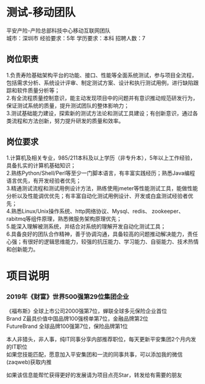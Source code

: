 # 测试-移动团队
平安产险-产险总部科技中心移动互联网团队  
城市：深圳市 经验要求：5年 学历要求：本科  招聘人数：7

## 岗位职责
1.负责寿险基础架构平台的功能、接口、性能等全面系统测试，参与项目全流程，包括需求分析、系统设计评审、制定测试方案、设计和执行测试用例，进行缺陷跟踪和软件质量分析等；   
2.有全流程质量控制意识，能主动发现项目中的问题并有意识推动规范研发行为，保证测试系统的质量，提升测试团队的整体影响力；   
3.测试基础能力建设，探索新的测试方法论和测试工具建设；有创新意识，通过各类流程和方法创新，努力提升研发的质量和效率。

## 岗位要求
1.计算机及相关专业，985/211本科及以上学历（非专升本），5年以上工作经验，具备扎实的计算机基础知识；   
2.熟练Python/Shell/Perl等至少一门脚本语言，有丰富实践经历；熟悉Java编程语言优先，有开发经验者优先；   
3.精通测试流程和测试用例设计方法，熟练使用jmeter等性能测试工具，能做性能分析以及性能调优优先；有丰富自动化测试用例设计、开发或白盒测试经验者优先；   
4.熟悉Linux/Unix操作系统、http网络协议、Mysql、redis、 zookeeper、rabitmq等组件原理，熟悉微服务架构原理优先；   
5.能深入理解被测系统，并结合对系统的理解开发自动化测试工具；   
6.具备良好的团队合作精神，善于协调沟通，具备较高的问题推动解决能力，责任心强；有很好的逻辑思维能力，较强的抗压能力、学习能力、自驱能力、技术热情和创新能力。

# 项目说明

### 2019年《财富》世界500强第29位集团企业
《福布斯》全球上市公司2000强第7位，蝉联全球多元保险企业首位  
Brand Z最具价值中国品牌100强榜单第7位，金融品牌第2位  
FutureBrand 全球品牌100强第7位，保险品牌第1位

本人非猎头，非人事，纯IT同事分享内部推荐职位，每天更新平安集团2个月内发的IT职位  
如果您技能匹配，愿意加入平安集团和一流的同事共事，可以添加我的微信(zaqweb)获取内推 

如果该信息能帮忙获得更好的发展请为项目点亮Star，转发给有需要的朋友




